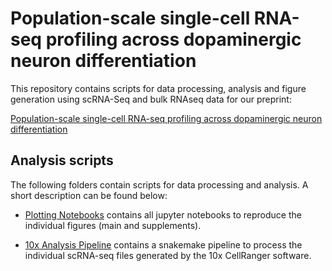 # Population-scale single-cell RNA-seq profiling across dopaminergic neuron differentiation

This repository contains scripts for data processing, analysis and figure generation using scRNA-Seq and bulk RNAseq data for our preprint:

[Population-scale single-cell RNA-seq profiling across dopaminergic neuron differentiation](https://www.biorxiv.org/content/10.1101/2020.05.21.103820v1)

## Analysis scripts

The following folders contain scripts for data processing and analysis.
A short description can be found below:

* [Plotting Notebooks](../master/plotting_notebooks/) contains all jupyter notebooks to reproduce the individual figures (main and supplements).

* [10x Analysis Pipeline](../master/10x_analysis_pipeline/) contains a snakemake pipeline to process the individual scRNA-seq files generated by the 10x CellRanger software.




